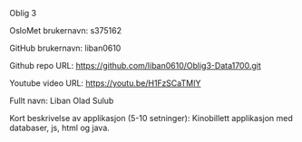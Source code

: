Oblig 3

OsloMet brukernavn: s375162

GitHub brukernavn: liban0610

Github repo URL: https://github.com/liban0610/Oblig3-Data1700.git

Youtube video URL: https://youtu.be/H1FzSCaTMIY 

Fullt navn: Liban Olad Sulub

Kort beskrivelse av applikasjon (5-10 setninger): Kinobillett applikasjon med databaser, js, html og java.
